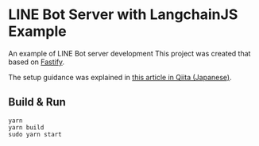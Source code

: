 # LINE Bot Server with LangchainJS Example

An example of LINE Bot server development
This project was created that based on [Fastify](https://www.fastify.io/).

The setup guidance was explained in [this article in Qiita (Japanese)]( ).

## Build & Run

```
yarn
yarn build
sudo yarn start
```

